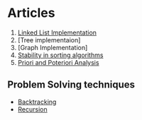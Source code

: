 # Articles

1. [Linked List Implementation](https://javascript.plainenglish.io/linked-list-implementation-in-javascript-ca0d3038f797)
2. [Tree implementaion]
3. [Graph Implementation]
4. [Stability in sorting algorithms](https://www.geeksforgeeks.org/stability-in-sorting-algorithms/)
5. [Priori and Poteriori Analysis](https://www.geeksforgeeks.org/difference-between-posteriori-and-priori-analysis/)

## Problem Solving techniques

-   [Backtracking](https://www.geeksforgeeks.org/backtracking-introduction/)
-   [Recursion](https://www.geeksforgeeks.org/recursion/)
